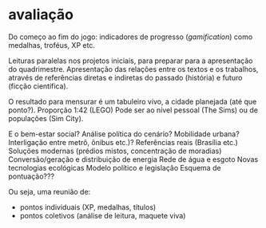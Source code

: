 # avaliação

Do começo ao fim do jogo: indicadores de progresso (_gamification_) como medalhas, troféus, XP etc.

Leituras paralelas nos projetos iniciais, para preparar para a apresentação do quadrimestre. Apresentação das relações entre os textos e os trabalhos, através de referências diretas e indiretas do passado (história) e futuro (ficção científica).

O resultado para mensurar é um tabuleiro vivo, a cidade planejada (até que ponto?). Proporção 1:42 (LEGO) Pode ser ao nível pessoal (The Sims) ou de populações (Sim City).

E o bem-estar social? Análise política do cenário? Mobilidade urbana? Interligação entre metrô, ônibus etc.)? Referências reais (Brasília etc.) Soluções modernas (prédios mistos, concentração de moradias) Conversão/geração e distribuição de energia Rede de água e esgoto Novas tecnologias ecológicas Modelo político e legislação Esquema de pontuação???

Ou seja, uma reunião de:

* pontos individuais (XP, medalhas, títulos)
* pontos coletivos (análise de leitura, maquete viva)
